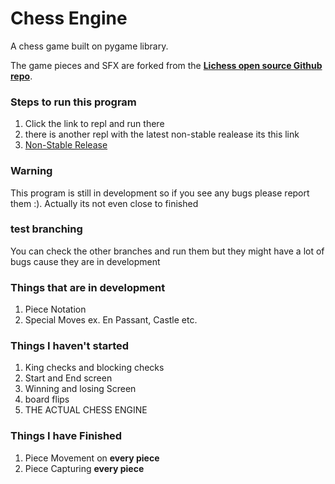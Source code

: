 # Chess Engine
A chess game built on pygame library.

The game pieces and SFX are forked from the [**Lichess open source Github repo**](https://github.com/lichess-org).

### Steps to run this program

1. Click the link to repl and run there
2. there is another repl with the latest non-stable realease its this link
3. [Non-Stable Release](https://replit.com/@Antonio987654/chess)

 ### **Warning** 
 
 This program is still in development so if you see any bugs please report them :).
 Actually its not even close to finished

 ### test branching

 You can check the other branches and run them but they might have a lot of bugs cause they are in development

 ### Things that are in development

 1. Piece Notation
 2. Special Moves ex. En Passant, Castle etc.

### Things I haven't started

1. King checks and blocking checks
2. Start and End screen
3. Winning and losing Screen
4. board flips
5. THE ACTUAL CHESS ENGINE

### Things I have Finished

1. Piece Movement on **every piece**
2. Piece Capturing **every piece**
